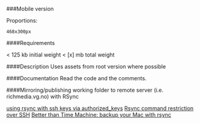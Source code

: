 ###Mobile version

Proportions:

    468x300px


####Requirements

 < 125 kb initial weight
 < [x] mb total weight


####Description
Uses assets from root version where possible


####Documentation
Read the code and the comments.



####Mirroring/publishing working folder to remote server (i.e. richmedia.vg.no) with RSync

[using rsync with ssh keys via authorized_keys](http://ramblings.narrabilis.com/using-rsync-with-ssh) 
[Rsync command restriction over SSH](http://en.positon.org/post/Rsync-command-restriction-over-SSH#pr) 
[Better than Time Machine: backup your Mac with rsync](http://www.haykranen.nl/2008/05/05/rsync/) 


